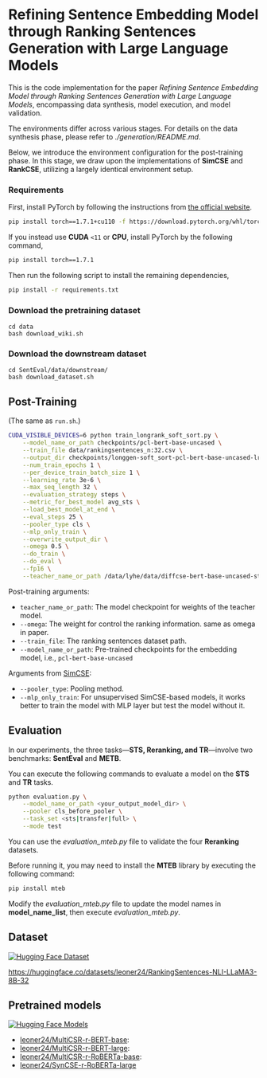 # Refining Sentence Embedding Model through Ranking Sentences Generation with Large Language Models

This is the code implementation for the paper *Refining Sentence Embedding Model through Ranking Sentences Generation with Large Language Models*, encompassing data synthesis, model execution, and model validation.

The environments differ across various stages. For details on the data synthesis phase, please refer to *./generation/README.md*.  

Below, we introduce the environment configuration for the post-training phase. In this stage, we draw upon the implementations of **SimCSE** and **RankCSE**, utilizing a largely identical environment setup.

### Requirements

First, install PyTorch by following the instructions from [the official website](https://pytorch.org). 

```bash
pip install torch==1.7.1+cu110 -f https://download.pytorch.org/whl/torch_stable.html
```

If you instead use **CUDA** `<11` or **CPU**, install PyTorch by the following command,

```bash
pip install torch==1.7.1
```

Then run the following script to install the remaining dependencies,

```bash
pip install -r requirements.txt
```

### Download the pretraining dataset
```
cd data
bash download_wiki.sh
```

### Download the downstream dataset
```
cd SentEval/data/downstream/
bash download_dataset.sh
```

## Post-Training
(The same as `run.sh`.)
```bash
CUDA_VISIBLE_DEVICES=6 python train_longrank_soft_sort.py \
    --model_name_or_path checkpoints/pcl-bert-base-uncased \
    --train_file data/rankingsentences_n:32.csv \
    --output_dir checkpoints/longgen-soft_sort-pcl-bert-base-uncased-lr:3e-6-es:25-dw:0.5 \
    --num_train_epochs 1 \
    --per_device_train_batch_size 1 \
    --learning_rate 3e-6 \
    --max_seq_length 32 \
    --evaluation_strategy steps \
    --metric_for_best_model avg_sts \
    --load_best_model_at_end \
    --eval_steps 25 \
    --pooler_type cls \
    --mlp_only_train \
    --overwrite_output_dir \
    --omega 0.5 \
    --do_train \
    --do_eval \
    --fp16 \
    --teacher_name_or_path /data/lyhe/data/diffcse-bert-base-uncased-sts
```

Post-training arguments:
* `teacher_name_or_path`: The model checkpoint for weights of the teacher model.
* `--omega`: The weight for control the ranking information. same as omega in paper.
* `--train_file`: The ranking sentences dataset path.
* `--model_name_or_path`: Pre-trained checkpoints for the embedding model, i.e., `pcl-bert-base-uncased`

Arguments from [SimCSE](https://github.com/princeton-nlp/SimCSE):
* `--pooler_type`: Pooling method.
* `--mlp_only_train`: For unsupervised SimCSE-based models, it works better to train the model with MLP layer but test the model without it.

## Evaluation

In our experiments, the three tasks—**STS, Reranking, and TR**—involve two benchmarks: **SentEval** and **METB**.  

You can execute the following commands to evaluate a model on the **STS** and **TR** tasks.

```bash
python evaluation.py \
    --model_name_or_path <your_output_model_dir> \
    --pooler cls_before_pooler \
    --task_set <sts|transfer|full> \
    --mode test
```

You can use the *evaluation_mteb.py* file to validate the four **Reranking** datasets.  

Before running it, you may need to install the **MTEB** library by executing the following command:
```bash
pip install mteb
```

Modify the *evaluation_mteb.py* file to update the model names in **model_name_list**, then execute *evaluation_mteb.py*.

## Dataset


[![Hugging Face Dataset](https://img.shields.io/badge/%F0%9F%A4%97-Dataset-yellow)](https://huggingface.co/leoner24)

https://huggingface.co/datasets/leoner24/RankingSentences-NLI-LLaMA3-8B-32

## Pretrained models

[![Hugging Face Models](https://img.shields.io/badge/%F0%9F%A4%97-Models-yellow)](https://huggingface.co/leoner24)
* [leoner24/MultiCSR-r-BERT-base](https://huggingface.co/leoner24/MultiCSR-r-BERT-base): 
* [leoner24/MultiCSR-r-BERT-large](https://huggingface.co/leoner24/MultiCSR-r-BERT-large): 
* [leoner24/MultiCSR-r-RoBERTa-base](https://huggingface.co/leoner24/MultiCSR-r-RoBERTa-base): 
* [leoner24/SynCSE-r-RoBERTa-large](https://huggingface.co/leoner24/SynCSE-r-RoBERTa-large)